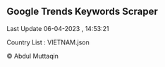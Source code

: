 

## Google Trends Keywords Scraper 
 
Last Update 06-04-2023 , 14:53:21

Country List :
VIETNAM.json



© Abdul Muttaqin 

